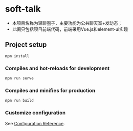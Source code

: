 # soft-talk
- 本项目名称为轻聊圈子，主要功能为公共聊天室+发动态；
- 此间只包括项目前端代码，前端采用Vue.js和element-ui实现
## Project setup
```
npm install
```

### Compiles and hot-reloads for development
```
npm run serve
```

### Compiles and minifies for production
```
npm run build
```

### Customize configuration
See [Configuration Reference](https://cli.vuejs.org/config/).
